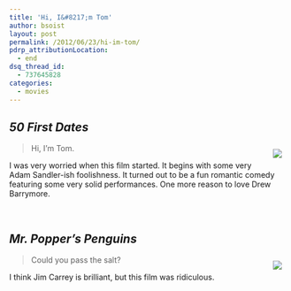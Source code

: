 ```yaml
---
title: 'Hi, I&#8217;m Tom'
author: bsoist
layout: post
permalink: /2012/06/23/hi-im-tom/
pdrp_attributionLocation:
  - end
dsq_thread_id:
  - 737645828
categories:
  - movies
---
```

## *50 First Dates*

<div style="float:right;padding:10px;">
  <a href="http://www.amazon.com/gp/product/B00190L018/ref=as_li_ss_il?ie=UTF8&#038;tag=weifyoasme-20&#038;linkCode=as2&#038;camp=1789&#038;creative=390957&#038;creativeASIN=B00190L018"><img border="0" src="http://ws.assoc-amazon.com/widgets/q?_encoding=UTF8&#038;Format=_SL110_&#038;ASIN=B00190L018&#038;MarketPlace=US&#038;ID=AsinImage&#038;WS=1&#038;tag=weifyoasme-20&#038;ServiceVersion=20070822" /></a><img src="http://www.assoc-amazon.com/e/ir?t=weifyoasme-20&#038;l=as2&#038;o=1&#038;a=B00190L018" width="1" height="1" border="0" alt="" style="border:none !important; margin:0px !important;" />
</div>

> Hi, I&#8217;m Tom.

I was very worried when this film started. It begins with some very Adam Sandler-ish foolishness. It turned out to be a fun romantic comedy featuring some very solid performances. One more reason to love Drew Barrymore.

<div style="clear:both;">
  &nbsp;
</div>

<img style="opacity: 0;position: absolute;top:0; left:0" src="http://ecx.images-amazon.com/images/I/51mTAIKnZsL._SX500_.jpg" />

## *Mr. Popper&#8217;s Penguins*

<div style="float:right;padding:10px;">
  <a href="http://www.amazon.com/gp/product/B004A8ZX3C/ref=as_li_ss_il?ie=UTF8&#038;tag=weifyoasme-20&#038;linkCode=as2&#038;camp=1789&#038;creative=390957&#038;creativeASIN=B004A8ZX3C"><img border="0" src="http://ws.assoc-amazon.com/widgets/q?_encoding=UTF8&#038;Format=_SL110_&#038;ASIN=B004A8ZX3C&#038;MarketPlace=US&#038;ID=AsinImage&#038;WS=1&#038;tag=weifyoasme-20&#038;ServiceVersion=20070822" /></a><img src="http://www.assoc-amazon.com/e/ir?t=weifyoasme-20&#038;l=as2&#038;o=1&#038;a=B004A8ZX3C" width="1" height="1" border="0" alt="" style="border:none !important; margin:0px !important;" />
</div>

> Could you pass the salt?

I think Jim Carrey is brilliant, but this film was ridiculous.

<div style="clear:both;">
  &nbsp;
</div>

<img style="opacity: 0;position: absolute;top:0; left:0" src="http://ecx.images-amazon.com/images/I/51a3nskbqyL._SL500_AA300_.jpg" />
